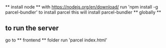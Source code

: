 ##
** install node ** with https://nodejs.org/en/download/
run 'npm install -g parcel-bundler' to install parcel
this will install parcel-bundler ** globally **

## to run the server
go to ** frontend ** folder
run 'parcel index.html'

